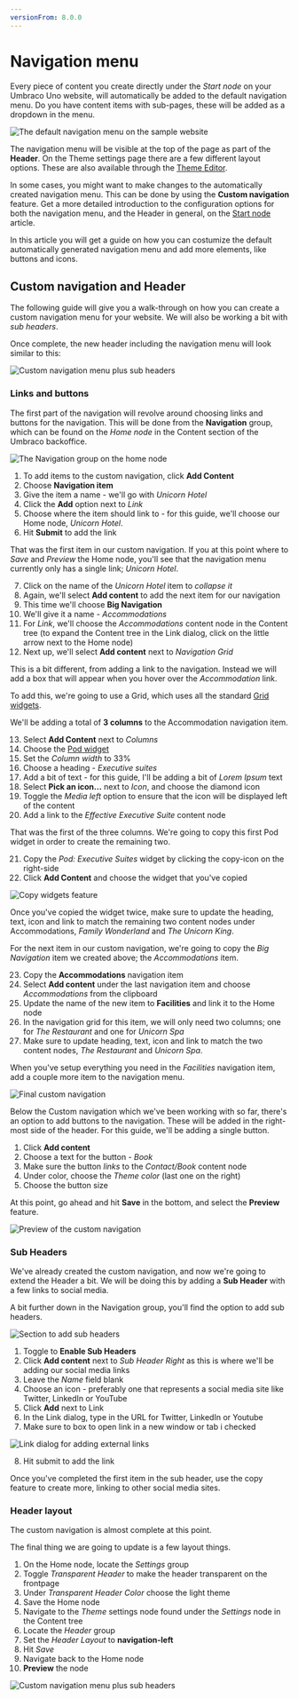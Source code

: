 ```yaml
---
versionFrom: 8.0.0
---
```


# Navigation menu

Every piece of content you create directly under the *Start node* on your Umbraco Uno website, will automatically be added to the default navigation menu. Do you have content items with sub-pages, these will be added as a dropdown in the menu.

![The default navigation menu on the sample website](images/default-navmenu-samplesite.png)

The navigation menu will be visible at the top of the page as part of the **Header**. On the Theme settings page there are a few different layout options. These are also available through the [Theme Editor](../../Getting-Started/Themes).

In some cases, you might want to make changes to the automatically created navigation menu. This can be done by using the **Custom navigation** feature. Get a more detailed introduction to the configuration options for both the navigation menu, and the Header in general, on the [Start node](../../Uno-pedia/Content-Types/Site-Start/#navigation) article.

In this article you will get a guide on how you can costumize the default automatically generated navigation menu and add more elements, like buttons and icons.

## Custom navigation and Header

The following guide will give you a walk-through on how you can create a custom navigation menu for your website. We will also be working a bit with *sub headers*.

Once complete, the new header including the navigation menu will look similar to this:

![Custom navigation menu plus sub headers](images/custom-navigation.png)

### Links and buttons

The first part of the navigation will revolve around choosing links and buttons for the navigation. This will be done from the **Navigation** group, which can be found on the *Home node* in the Content section of the Umbraco backoffice.

![The Navigation group on the home node](images/navigation-group.png)

1. To add items to the custom navigation, click **Add Content**
2. Choose **Navigation item**
3. Give the item a name - we'll go with *Unicorn Hotel*
4. Click the **Add** option next to *Link*
5. Choose where the item should link to - for this guide, we'll choose our Home node, *Unicorn Hotel*.
6. Hit **Submit** to add the link

That was the first item in our custom navigation. If you at this point where to *Save* and *Preview* the Home node, you'll see that the navigation menu currently only has a single link; *Unicorn Hotel*.

7. Click on the name of the *Unicorn Hotel* item to *collapse it*
8. Again, we'll select **Add content** to add the next item for our navigation
9. This time we'll choose **Big Navigation**
10. We'll give it a name - *Accommodations*
11. For *Link*, we'll choose the *Accommodations* content node in the Content tree (to expand the Content tree in the Link dialog, click on the little arrow next to the Home node)
12. Next up, we'll select **Add content** next to *Navigation Grid*

This is a bit different, from adding a link to the navigation. Instead we will add a box that will appear when you hover over the *Accommodation* link.

To add this, we're going to use a Grid, which uses all the standard [Grid widgets](../../Uno-pedia/Widgets/Grid).

We'll be adding a total of **3 columns** to the Accommodation navigation item.

13. Select **Add Content** next to *Columns*
14. Choose the [Pod widget](../../Uno-pedia/Widgets/Grid/Pod)
15. Set the *Column width* to 33%
16. Choose a heading - *Executive suites*
17. Add a bit of text - for this guide, I'll be adding a bit of *Lorem Ipsum* text
18. Select **Pick an icon...** next to *Icon*, and choose the diamond icon
19. Toggle the *Media left* option to ensure that the icon will be displayed left of the content
20. Add a link to the *Effective Executive Suite* content node

That was the first of the three columns. We're going to copy this first Pod widget in order to create the remaining two.

21. Copy the *Pod: Executive Suites* widget by clicking the copy-icon on the right-side
22. Click **Add Content** and choose the widget that you've copied

![Copy widgets feature](images/copy-widgets.png)

Once you've copied the widget twice, make sure to update the heading, text, icon and link to match the remaining two content nodes under Accommodations, *Family Wonderland* and *The Unicorn King*.

For the next item in our custom navigation, we're going to copy the *Big Navigation* item we created above; the *Accommodations* item.

23. Copy the **Accommodations** navigation item
24. Select **Add content** under the last navigation item and choose *Accommodations* from the clipboard
25. Update the name of the new item to **Facilities** and link it to the Home node
26. In the navigation grid for this item, we will only need two columns; one for *The Restaurant* and one for *Unicorn Spa*
27. Make sure to update heading, text, icon and link to match the two content nodes, *The Restaurant* and *Unicorn Spa*.

When you've setup everything you need in the *Facilities* navigation item, add a couple more item to the navigation menu.

![Final custom navigation](images/final-custom-nav.png)

Below the Custom navigation which we've been working with so far, there's an option to add buttons to the navigation. These will be added in the right-most side of the header. For this guide, we'll be adding a single button.

1. Click **Add content**
2. Choose a text for the button - *Book*
3. Make sure the button *links* to the *Contact/Book* content node
4. Under color, choose the *Theme color* (last one on the right)
5. Choose the button size

At this point, go ahead and hit **Save** in the bottom, and select the **Preview** feature.

![Preview of the custom navigation](images/customNav-Preview.png)

### Sub Headers

We've already created the custom navigation, and now we're going to extend the Header a bit. We will be doing this by adding a **Sub Header** with a few links to social media.

A bit further down in the Navigation group, you'll find the option to add sub headers.

![Section to add sub headers](images/add-subheaders.png)

1. Toggle to **Enable Sub Headers**
2. Click **Add content** next to *Sub Header Right* as this is where we'll be adding our social media links
3. Leave the *Name* field blank
4. Choose an icon - preferably one that represents a social media site like Twitter, LinkedIn or YouTube
5. Click **Add** next to Link
6. In the Link dialog, type in the URL for Twitter, LinkedIn or Youtube
7. Make sure to box to open link in a new window or tab i checked

![Link dialog for adding external links](images/link-dialog.png)

8. Hit submit to add the link

Once you've completed the first item in the sub header, use the copy feature to create more, linking to other social media sites.

### Header layout

The custom navigation is almost complete at this point. 

The final thing we are going to update is a few layout things.

1. On the Home node, locate the *Settings* group
2. Toggle *Transparent Header* to make the header transparent on the frontpage
3. Under *Transparent Header Color* choose the light theme
4. Save the Home node
5. Navigate to the *Theme* settings node found under the *Settings* node in the Content tree
6. Locate the *Header* group
7. Set the *Header Layout* to **navigation-left**
8. Hit *Save*
9. Navigate back to the Home node
10. **Preview** the node

![Custom navigation menu plus sub headers](images/custom-navigation.png)
